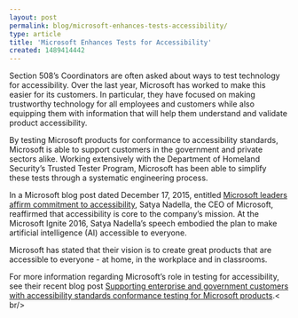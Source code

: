 ```yaml
---
layout: post
permalink: blog/microsoft-enhances-tests-accessibility/
type: article
title: 'Microsoft Enhances Tests for Accessibility'
created: 1489414442
---
```


Section 508’s Coordinators are often asked about ways to test technology for accessibility. Over the last year, Microsoft has worked to make this easier for its customers. In particular, they have focused on making trustworthy technology for all employees and customers while also equipping them with information that will help them understand and validate product accessibility.

By testing Microsoft products for conformance to accessibility standards, Microsoft is able to support customers in the government and private sectors alike. Working extensively with the Department of Homeland Security’s Trusted Tester Program, Microsoft has been able to simplify these tests through a systematic engineering process.

In a Microsoft blog post dated December 17, 2015, entitled [Microsoft leaders affirm commitment to accessibility][1], Satya Nadella, the CEO of Microsoft, reaffirmed that accessibility is core to the company’s mission. At the Microsoft Ignite 2016, Satya Nadella’s speech embodied the plan to make artificial intelligence (AI) accessible to everyone.

Microsoft has stated that their vision is to create great products that are accessible to everyone - at home, in the workplace and in classrooms.

For more information regarding Microsoft’s role in testing for accessibility, see their recent blog post [Supporting enterprise and government customers with accessibility standards conformance testing for Microsoft products][2].< br/>

 [1]: https://blogs.microsoft.com/firehose/2015/12/17/microsoft-leaders-reaffirm-commitment-to-accessibility/#sm.00001pz07mc8l1fcgs5he8uz422z7
 [2]: https://blogs.msdn.microsoft.com/accessibility/2017/02/20/supporting-enterprise-and-government-customers-with-accessibility-standards-conformance-testing-for-microsoft-products/